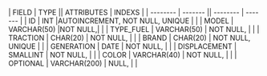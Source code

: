 | FIELD | TYPE || ATTRIBUTES | INDEXS |
| -------- | ------- || -------- | ------- |
| ID | INT |AUTOINCREMENT, NOT NULL, UNIQUE | |
| MODEL | VARCHAR(50) |NOT NULL,| |
| TYPE_FUEL | VARCHAR(50) | NOT NULL, | |
| TRACTION | CHAR(20) | NOT NULL, | |
| BRAND | CHAR(20) | NOT NULL, UNIQUE | |
| GENERATION | DATE | NOT NULL, | |
| DISPLACEMENT | SMALLINT | NOT NULL, | |
| COLOR | VARCHAR(40) | NOT NULL, | |
| OPTIONAL | VARCHAR(200) | NULL, | |


